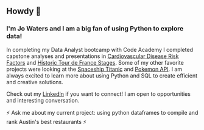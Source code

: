## Howdy 👋

### I'm Jo Waters and I am a big fan of using Python to explore data!

In completing my Data Analyst bootcamp with Code Academy I completed capstone analyses and presentations in [Cardiovascular Disease Risk Factors](https://github.com/joeaguas/Cardiovascular-Disease-RF-Analysis) and [Historic Tour de France Stages](https://github.com/joeaguas/Historic-Tour-de-France-Analysis). Some of my other favorite projects were looking at the [Spaceship Titanic](https://github.com/joeaguas/R-Project) and [Pokemon API](https://github.com/joeaguas/APIs-Assignment). 
I am always excited to learn more about using Python and SQL to create efficient and creative solutions.

Check out my [LinkedIn](http://www.linkedin.com/in/johannawaters) if you want to connect! I am open to opportunities and interesting conversation.

⚡ Ask me about my current project: using python dataframes to compile and rank Austin's best restaurants ⚡
